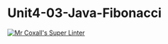 # Unit4-03-Java-Fibonacci
[![Mr Coxall's Super Linter](https://github.com/ICS4U-Programming-AlexK/Unit4-03-Java-Fibonacci/workflows/Mr%20Coxall's%20Super%20Linter/badge.svg)](https://github.com/ICS4U-Programming-AlexK/Unit4-03-Java-Fibonacci/actions/)
